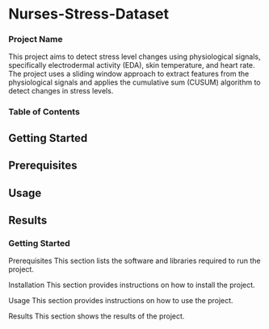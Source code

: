 # Nurses-Stress-Dataset

### Project Name
This project aims to detect stress level changes using physiological signals, specifically electrodermal activity (EDA), skin temperature, and heart rate. The project uses a sliding window approach to extract features from the physiological signals and applies the cumulative sum (CUSUM) algorithm to detect changes in stress levels.

### Table of Contents
## Getting Started
## Prerequisites
## Usage
## Results

### Getting Started


Prerequisites
This section lists the software and libraries required to run the project.

Installation
This section provides instructions on how to install the project.

Usage
This section provides instructions on how to use the project.

Results
This section shows the results of the project.
